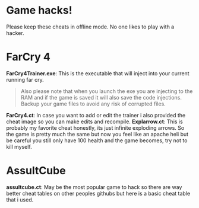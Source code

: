 # Game hacks!
Please keep these cheats in offline mode. No one likes to play with a hacker. 
# FarCry 4
**FarCry4Trainer.exe**: This is the executable that will inject into your current running far cry. 
>Also please note that when you launch the exe you are injecting to the RAM and if the game is saved it will also save the code injections. Backup your game files to avoid any risk of corrupted files. 

**FarCry4.ct**: In case you want to add or edit the trainer i also provided the cheat image so you can make edits and recompile.
 **Explarrow.ct**: This is probably my favorite cheat honestly, its just infinite exploding arrows. So the game is pretty much the same but now you feel like an apache heli but be careful you still only have 100 health and the game becomes, try not to kill myself. 

# AssultCube
**assultcube.ct**: May be the most popular game to hack so there are way better cheat tables on other peoples githubs but here is a basic cheat table that i used. 
